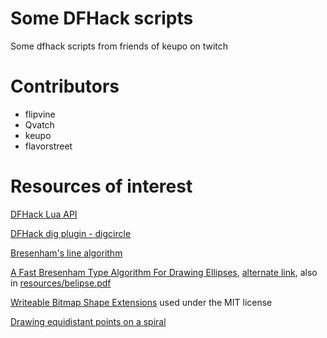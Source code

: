 # Some DFHack scripts

Some dfhack scripts from friends of keupo on twitch

# Contributors

- flipvine
- Qvatch
- keupo
- flavorstreet

# Resources of interest

[DFHack Lua API](https://github.com/DFHack/dfhack/blob/master/docs/Lua%20API.rst)

[DFHack dig plugin - digcircle](https://github.com/DFHack/dfhack/blob/master/plugins/dig.cpp#L402)

[Bresenham's line algorithm](https://en.wikipedia.org/wiki/Bresenham%27s_line_algorithm)

[A Fast Bresenham Type Algorithm For Drawing Ellipses](http://homepage.smc.edu/kennedy_john/belipse.pdf),
[alternate link](https://www.dropbox.com/s/3q89g566u115g3q/belipse.pdf?dl=0), also in [resources/belipse.pdf](resources/belipse.pdf)

[Writeable Bitmap Shape Extensions](https://github.com/teichgraf/WriteableBitmapEx/blob/master/Source/WriteableBitmapEx/WriteableBitmapShapeExtensions.cs) used under the MIT license 

[Drawing equidistant points on a spiral](https://stackoverflow.com/questions/13894715/draw-equidistant-points-on-a-spiral)
	
